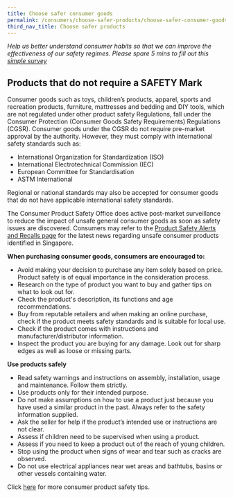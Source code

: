 ```yaml
---
title: Choose safer consumer goods
permalink: /consumers/choose-safer-products/choose-safer-consumer-goods/
third_nav_title: Choose safer products
---
```

*Help us better understand consumer habits so that we can improve the effectiveness of our safety regimes. Please spare 5 mins to fill out this [simple survey](https://form.gov.sg/63a160c3cf15ee00129a4ab4)*
## Products that do not require a SAFETY Mark
Consumer goods such as toys, children’s products, apparel, sports and recreation products, furniture, mattresses and bedding and DIY tools, which are not regulated under other product safety Regulations, fall under the Consumer Protection (Consumer Goods Safety Requirements) Regulations (CGSR). Consumer goods under the CGSR do not require pre-market approval by the authority. However, they must comply with international safety standards such as:

* International Organization for Standardization (ISO)
* International Electrotechnical Commission (IEC)
* European Committee for Standardisation
* ASTM International

Regional or national standards may also be accepted for consumer goods that do not have applicable international safety standards.

The Consumer Product Safety Office does active post-market surveillance to reduce the impact of unsafe general consumer goods as soon as safety issues are discovered. Consumers may refer to the [Product Safety Alerts and Recalls page](https://www.consumerproductsafety.gov.sg/consumers/safety-alerts-and-recalls/children-apparel/) for the latest news regarding unsafe consumer products identified in Singapore. 

**When purchasing consumer goods, consumers are encouraged to:**
* Avoid making your decision to purchase any item solely based on price. Product safety is of equal importance in the consideration process.
* Research on the type of product you want to buy and gather tips on what to look out for.
* Check the product's description, its functions and age recommendations.
* Buy from reputable retailers and when making an online purchase, check if the product meets safety standards and is suitable for local use.
* Check if the product comes with instructions and manufacturer/distributor information.
* Inspect the product you are buying for any damage. Look out for sharp edges as well as loose or missing parts.

**Use products safely** 
* Read safety warnings and instructions on assembly, installation, usage and maintenance. Follow them strictly.
* Use products only for their intended purpose.
* Do not make assumptions on how to use a product just because you have used a similar product in the past. Always refer to the safety information supplied.
* Ask the seller for help if the product’s intended use or instructions are not clear.
* Assess if children need to be supervised when using a product.
* Assess if you need to keep a product out of the reach of young children.
* Stop using the product when signs of wear and tear such as cracks are observed.
* Do not use electrical appliances near wet areas and bathtubs, basins or other vessels containing water.

Click [here](/consumers/product-safety-tips/electronics-and-appliances) for more consumer product safety tips.